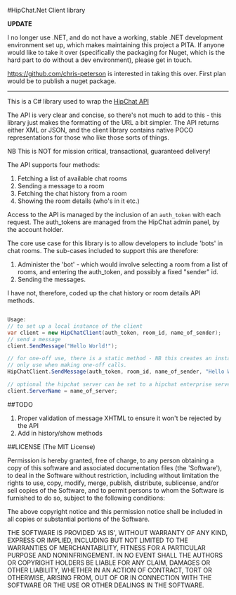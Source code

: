 #HipChat.Net Client library

**UPDATE**

I no longer use .NET, and do not have a working, stable .NET development environment set up, which makes maintaining this project a PITA. If anyone would like to take it over (specifically the packaging for Nuget, which is the hard part to do without a dev environment), please get in touch.

https://github.com/chris-peterson is interested in taking this over.  First plan would be to publish a nuget package.

---

This is a C# library used to wrap the [HipChat API](https://www.hipchat.com/docs/api)

The API is very clear and concise, so there's not much to add to this - this library just makes the formatting of the URL a bit simpler. The API returns either XML or JSON, and the client library contains native POCO representations for those who like those sorts of things. 

NB This is NOT for mission critical, transactional, guaranteed delivery!

The API supports four methods:

1. Fetching a list of available chat rooms
2. Sending a message to a room
3. Fetching the chat history from a room
4. Showing the room details (who's in it etc.)

Access to the API is managed by the inclusion of an `auth_token` with each request. The auth_tokens are managed from the HipChat admin panel, by the account holder.

The core use case for this library is to allow developers to include 'bots' in chat rooms. The sub-cases included to support this are therefore:

1. Administer the 'bot' - which would involve selecting a room from a list of rooms, and entering the auth_token, and possibly a fixed "sender" id.
2. Sending the messages.

I have not, therefore, coded up the chat history or room details API methods.

```c#

Usage:
// to set up a local instance of the client
var client = new HipChatClient(auth_token, room_id, name_of_sender);
// send a message
client.SendMessage("Hello World!");

// for one-off use, there is a static method - NB this creates an instance internally, so 
// only use when making one-off calls.
HipChatClient.SendMessage(auth_token, room_id, name_of_sender, "Hello World!");

// optional the hipchat server can be set to a hipchat enterprise server
client.ServerName = name_of_server;
```

##TODO
1. Proper validation of message XHTML to ensure it won't be rejected by the API
2. Add in history/show methods

##LICENSE
(The MIT License)

Permission is hereby granted, free of charge, to any person obtaining a copy of this software and associated documentation files (the 'Software'), to deal in the Software without restriction, including without limitation the rights to use, copy, modify, merge, publish, distribute, sublicense, and/or sell copies of the Software, and to permit persons to whom the Software is furnished to do so, subject to the following conditions:

The above copyright notice and this permission notice shall be included in all copies or substantial portions of the Software.

THE SOFTWARE IS PROVIDED 'AS IS', WITHOUT WARRANTY OF ANY KIND, EXPRESS OR IMPLIED, INCLUDING BUT NOT LIMITED TO THE WARRANTIES OF MERCHANTABILITY, FITNESS FOR A PARTICULAR PURPOSE AND NONINFRINGEMENT. IN NO EVENT SHALL THE AUTHORS OR COPYRIGHT HOLDERS BE LIABLE FOR ANY CLAIM, DAMAGES OR OTHER LIABILITY, WHETHER IN AN ACTION OF CONTRACT, TORT OR OTHERWISE, ARISING FROM, OUT OF OR IN CONNECTION WITH THE SOFTWARE OR THE USE OR OTHER DEALINGS IN THE SOFTWARE.

